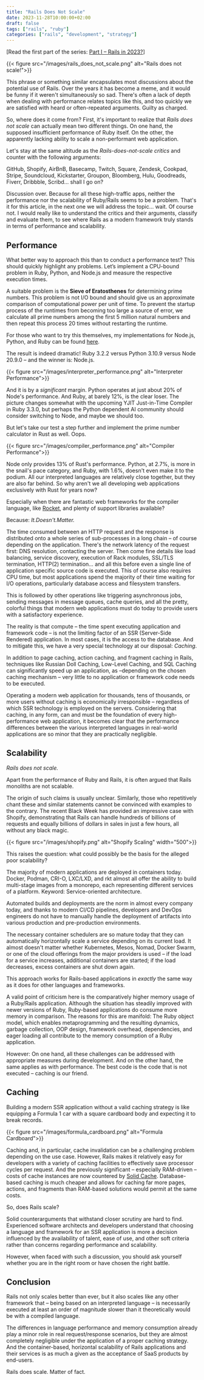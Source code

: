 ```yaml
---
title: "Rails Does Not Scale"
date: 2023-11-28T10:00:00+02:00
draft: false
tags: ["rails", "ruby"]
categories: ["rails", "development", "strategy"]
---
```


\[Read the first part of the series: [Part I – Rails in 2023?](/posts/rails-in-2023)\]

{{< figure src="/images/rails_does_not_scale.png" alt="Rails does not scale!">}}

This phrase or something similar encapsulates most discussions about the potential use of Rails. Over the years it has become a meme, and it would be funny if it weren't simultaneously so sad. There's often a lack of depth when dealing with performance relates topics like this, and too quickly we are satisfied with heard or often-repeated arguments. Guilty as charged.

So, where does it come from? First, it's important to realize that _Rails does not scale_ can actually mean two different things. On one hand, the supposed insufficient performance of Ruby itself. On the other, the apparently lacking ability to scale a non-performant web application.

Let's stay at the same altitude as the _Rails-does-not-scale critics_ and counter with the following arguments:

GitHub, Shopify, AirBnB, Basecamp, Twitch, Square, Zendesk, Cookpad, Stripe, Soundcloud, Kickstarter, Groupon, Bloomberg, Hulu, Goodreads, Fiverr, Dribbble, Scribd… shall I go on?

Discussion over. Because for all these high-traffic apps, neither the performance nor the scalability of Ruby/Rails seems to be a problem. That's it for this article, in the next one we will address the topic… wait. Of course not. I would really like to understand the critics and their arguments, classify and evaluate them, to see where Rails as a modern framework truly stands in terms of performance and scalability.

## Performance

What better way to approach this than to conduct a performance test? This should quickly highlight any problems. Let’s implement a CPU-bound problem in Ruby, Python, and Node.js and measure the respective execution times.

A suitable problem is the **Sieve of Eratosthenes** for determining prime numbers. This problem is not I/O bound and should give us an approximate comparison of computational power per unit of time. To prevent the startup process of the runtimes from becoming too large a source of error, we calculate all prime numbers among the first 5 million natural numbers and then repeat this process 20 times without restarting the runtime.

For those who want to try this themselves, my implementations for Node.js, Python, and Ruby can be found [here](https://github.com/janroesner/perftest).

The result is indeed dramatic! Ruby 3.2.2 versus Python 3.10.9 versus Node 20.9.0 – and the winner is: Node.js.

{{< figure src="/images/interpreter_performance.png" alt="Interpreter Performance">}}

And it is by a _significant_ margin. Python operates at just about 20% of Node's performance. And Ruby, at barely 12%, is the clear loser. The picture changes somewhat with the upcoming YJIT Just-in-Time Compiler in Ruby 3.3.0, but perhaps the Python dependent AI community should consider switching to Node, and maybe we should too.

But let's take our test a step further and implement the prime number calculator in Rust as well. Oops.

{{< figure src="/images/compiler_performance.png" alt="Compiler Performance">}}

Node only provides 13% of Rust's performance. Python, at 2.7%, is more in the snail's pace category, and Ruby, with 1.6%, doesn't even make it to the podium. All our interpreted languages are relatively close together, but they are also far behind. So why aren't we all developing web applications exclusively with Rust for years now?

Especially when there are fantastic web frameworks for the compiler language, like [Rocket](https://rocket.rs/), and plenty of support libraries available?

Because: _It.Doesn't.Matter._

The time consumed between an HTTP request and the response is distributed onto a whole series of sub-processes in a long chain – of course depending on the application. There's the network latency of the request first: DNS resolution, contacting the server. Then come fine details like load balancing, service discovery, execution of Rack modules, SSL/TLS termination, HTTP(2) termination… and all this before even a single line of application specific source code is executed. This of course also requires CPU time, but most applications spend the majority of their time waiting for I/O operations, particularly database access and filesystem transfers.

This is followed by other operations like triggering asynchronous jobs, sending messages in message queues, cache queries, and all the pretty, colorful things that modern web applications must do today to provide users with a satisfactory experience.

The reality is that compute – the time spent executing application and framework code – is not the limiting factor of an SSR (Server-Side Rendered) application. In most cases, it is the access to the database. And to mitigate this, we have a very special technology at our disposal: _Caching_.

In addition to page caching, action caching, and fragment caching in Rails, techniques like Russian Doll Caching, Low-Level Caching, and SQL Caching can significantly speed up an application, as –depending on the chosen caching mechanism – very little to no application or framework code needs to be executed.

Operating a modern web application for thousands, tens of thousands, or more users without caching is economically irresponsible – regardless of which SSR technology is employed on the servers. Considering that caching, in any form, can and must be the foundation of every high-performance web application, it becomes clear that the performance differences between the various interpreted languages in real-world applications are so minor that they are practically negligible.

## Scalability

_Rails does not scale._

Apart from the performance of Ruby and Rails, it is often argued that Rails monoliths are not scalable.

The origin of such claims is usually unclear. Similarly, those who repetitively chant these and similar statements cannot be convinced with examples to the contrary. The recent Black Week has provided an impressive case with Shopify, demonstrating that Rails can handle hundreds of billions of requests and equally billions of dollars in sales in just a few hours, all without any black magic.

{{< figure src="/images/shopify.png" alt="Shopify Scaling" width="500">}}

This raises the question: what could possibly be the basis for the alleged poor scalability?

The majority of modern applications are deployed in containers today. Docker, Podman, CRI-O, LXC/LXD, and rkt almost all offer the ability to build multi-stage images from a monorepo, each representing different services of a platform. Keyword: Service-oriented architecture.

Automated builds and deployments are the norm in almost every company today, and thanks to modern CI/CD pipelines, developers and DevOps engineers do not have to manually handle the deployment of artifacts into various production and pre-production environments.

The necessary container schedulers are so mature today that they can automatically horizontally scale a service depending on its current load. It almost doesn't matter whether Kubernetes, Mesos, Nomad, Docker Swarm, or one of the cloud offerings from the major providers is used – if the load for a service increases, additional containers are started; if the load decreases, excess containers are shut down again.

This approach works for Rails-based applications in _exactly_ the same way as it does for other languages and frameworks.

A valid point of criticism here is the comparatively higher memory usage of a Ruby/Rails application. Although the situation has steadily improved with newer versions of Ruby, Ruby-based applications do consume more memory in comparison. The reasons for this are manifold: The Ruby object model, which enables metaprogramming and the resulting dynamics, garbage collection, OOP design, framework overhead, dependencies, and eager loading all contribute to the memory consumption of a Ruby application.

However: On one hand, all these challenges can be addressed with appropriate measures during development. And on the other hand, the same applies as with performance. The best code is the code that is not executed – caching is our friend.

## Caching

Building a modern SSR application without a valid caching strategy is like equipping a Formula 1 car with a square cardboard body and expecting it to break records.

{{< figure src="/images/formula_cardboard.png" alt="Formula Cardboard">}}

Caching and, in particular, cache invalidation can be a challenging problem depending on the use case. However, Rails makes it relatively easy for developers with a variety of caching facilities to effectively save processor cycles per request. And the previously significant – especially RAM-driven – costs of cache instances are now countered by [Solid Cache](https://dev.37signals.com/solid-cache/). Database-based caching is much cheaper and allows for caching far more pages, actions, and fragments than RAM-based solutions would permit at the same costs.

So, does Rails scale?

Solid counterarguments that withstand closer scrutiny are hard to find. Experienced software architects and developers understand that choosing a language and framework for an SSR application is more a decision influenced by the availability of talent, ease of use, and other soft criteria rather than concerns regarding performance and scalability.

However, when faced with such a discussion, you should ask yourself whether you are in the right room or have chosen the right battle.

## Conclusion

Rails not only scales better than ever, but it also scales like any other framework that – being based on an interpreted language – is necessarily executed at least an order of magnitude slower than it theoretically would be with a compiled language.

The differences in language performance and memory consumption already play a minor role in real request/response scenarios, but they are almost completely negligible under the application of a proper caching strategy. And the container-based, horizontal scalability of Rails applications and their services is as much a given as the acceptance of SaaS products by end-users.

Rails does scale. Matter of fact.
